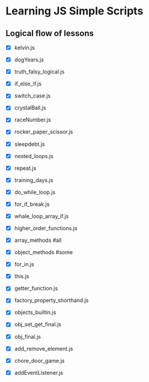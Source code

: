 # Learning JS Simple Scripts

## Logical flow of lessons


- [x] kelvin.js
- [x] dogYears.js
- [x] truth_falsy_logical.js
- [x] if_else_if.js
- [x] switch_case.js
- [x] crystalBall.js
- [x] raceNumber.js
- [x] rocker_paper_scissor.js
- [x] sleepdebt.js
- [x] nested_loops.js
- [x] repeat.js
- [x] training_days.js
- [x] do_while_loop.js
- [x] for_if_break.js
- [x] whale_loop_array_if.js
- [x] higher_order_functions.js
- [x] array_methods #all
- [x] object_methods #some
- [x] for_in.js
- [x] this.js
- [x] getter_function.js
- [x] factory_property_shorthand.js
- [x] objects_builtin.js
- [x] obj_set_get_final.js
- [x] obj_final.js    
- [x] add_remove_element.js
- [x] chore_door_game.js
- [x] addEventListener.js   

